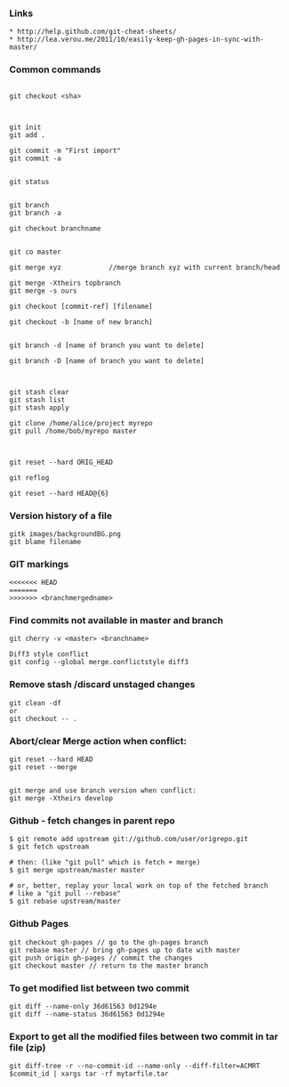 
### Links

    * http://help.github.com/git-cheat-sheets/
    * http://lea.verou.me/2011/10/easily-keep-gh-pages-in-sync-with-master/

### Common commands 
```

git checkout <sha>



git init
git add .

git commit -m "First import"
git commit -a


git status


git branch
git branch -a

git checkout branchname


git co master

git merge xyz            //merge branch xyz with current branch/head

git merge -Xtheirs topbranch
git merge -s ours

git checkout [commit-ref] [filename]

git checkout -b [name of new branch]


git branch -d [name of branch you want to delete]

git branch -D [name of branch you want to delete]



git stash clear
git stash list
git stash apply

git clone /home/alice/project myrepo
git pull /home/bob/myrepo master



git reset --hard ORIG_HEAD

git reflog

git reset --hard HEAD@{6}

```

### Version history of a file
```
gitk images/backgroundBG.png
git blame filename
```

### GIT markings
```
<<<<<<< HEAD
=======
>>>>>>> <branchmergedname>
```


### Find commits not available in master and branch

```
git cherry -v <master> <branchname>

Diff3 style conflict
git config --global merge.conflictstyle diff3
```

### Remove stash /discard unstaged changes
```
git clean -df
or
git checkout -- .
```




### Abort/clear Merge action when conflict:
```
git reset --hard HEAD
git reset --merge


git merge and use branch version when conflict:
git merge -Xtheirs develop

```

### Github - fetch changes in parent repo
```
$ git remote add upstream git://github.com/user/origrepo.git
$ git fetch upstream

# then: (like "git pull" which is fetch + merge)
$ git merge upstream/master master

# or, better, replay your local work on top of the fetched branch
# like a "git pull --rebase"
$ git rebase upstream/master
```

### Github Pages

```
git checkout gh-pages // go to the gh-pages branch
git rebase master // bring gh-pages up to date with master
git push origin gh-pages // commit the changes
git checkout master // return to the master branch
```

### To get modified list between two commit
```
git diff --name-only 36d61563 0d1294e
git diff --name-status 36d61563 0d1294e
```

### Export to get all the modified files between two commit in tar file (zip)
```
git diff-tree -r --no-commit-id --name-only --diff-filter=ACMRT $commit_id | xargs tar -rf mytarfile.tar

```